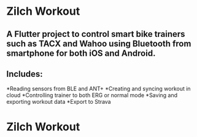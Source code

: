 # Zilch Workout

## A Flutter project to control smart bike trainers such as TACX and Wahoo using Bluetooth from smartphone for both iOS and Android.

## Includes:
*Reading sensors from BLE and ANT+
*Creating and syncing workout in cloud
*Controlling trainer to both ERG or normal mode
*Saving and exporting workout data
*Export to Strava

# Zilch Workout
